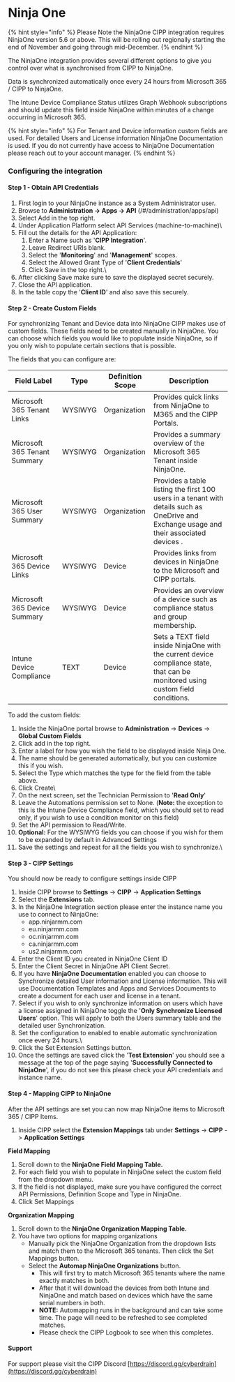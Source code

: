 # Ninja One

{% hint style="info" %}
Please Note the NinjaOne CIPP integration requires NinjaOne version 5.6 or above. This will be rolling out regionally starting the end of November and going through mid-December.
{% endhint %}

The NinjaOne integration provides several different options to give you control over what is synchronised from CIPP to NinjaOne.

Data is synchronized automatically once every 24 hours from Microsoft 365 / CIPP to NinjaOne.

The Intune Device Compliance Status utilizes Graph Webhook subscriptions and should update this field inside NinjaOne within minutes of a change occurring in Microsoft 365.

{% hint style="info" %}
For Tenant and Device information custom fields are used. For detailed Users and License information NinjaOne Documentation is used. If you do not currently have access to NinjaOne Documentation please reach out to your account manager.
{% endhint %}

### Configuring the integration

#### Step 1 - Obtain API Credentials

1. First login to your NinjaOne instance as a System Administrator user.
2. Browse to **Administration -> Apps -> API** (/#/administration/apps/api)
3. Select Add in the top right.
4. Under Application Platform select API Services (machine-to-machine)\\
5. Fill out the details for the API Application:
   1. Enter a Name such as '**CIPP Integration**'.
   2. Leave Redirect URIs blank.
   3. Select the '**Monitoring**' and '**Management**' scopes.
   4. Select the Allowed Grant Type of '**Client Credentials**'
   5. Click Save in the top right.\\
6. After clicking Save make sure to save the displayed secret securely.
7. Close the API application.
8. In the table copy the '**Client ID**' and also save this securely.

#### Step 2 - Create Custom Fields

For synchronizing Tenant and Device data into NinjaOne CIPP makes use of custom fields. These fields need to be created manually in NinjaOne. You can choose which fields you would like to populate inside NinjaOne, so if you only wish to populate certain sections that is possible.

The fields that you can configure are:

| Field Label                  | Type    | Definition Scope | Description                                                                                                                              |
| ---------------------------- | ------- | ---------------- | ---------------------------------------------------------------------------------------------------------------------------------------- |
| Microsoft 365 Tenant Links   | WYSIWYG | Organization     | Provides quick links from NinjaOne to M365 and the CIPP Portals.                                                                         |
| Microsoft 365 Tenant Summary | WYSIWYG | Organization     | Provides a summary overview of the Microsoft 365 Tenant inside NinjaOne.                                                                 |
| Microsoft 365 User Summary   | WYSIWYG | Organization     | Provides a table listing the first 100 users in a tenant with details such as OneDrive and Exchange usage and their associated devices . |
| Microsoft 365 Device Links   | WYSIWYG | Device           | Provides links from devices in NinjaOne to the Microsoft and CIPP portals.                                                               |
| Microsoft 365 Device Summary | WYSIWYG | Device           | Provides an overview of a device such as compliance status and group membership.                                                         |
| Intune Device Compliance     | TEXT    | Device           | Sets a TEXT field inside NinjaOne with the current device compliance state, that can be monitored using custom field conditions.         |

To add the custom fields:

1. Inside the NinjaOne portal browse to **Administration** -> **Devices** -> **Global Custom Fields**
2. Click add in the top right.
3. Enter a label for how you wish the field to be displayed inside Ninja One.
4. The name should be generated automatically, but you can customize this if you wish.
5. Select the Type which matches the type for the field from the table above.
6. Click Create\\
7. On the next screen, set the Technician Permission to '**Read Only**'
8. Leave the Automations permission set to None. (**Note:** the exception to this is the Intune Device Compliance field, which you should set to read only, if you wish to use a condition monitor on this field)
9. Set the API permission to Read/Write.
10. **Optional:** For the WYSIWYG fields you can choose if you wish for them to be expanded by default in Advanced Settings
11. Save the settings and repeat for all the fields you wish to synchronize.\\

#### Step 3 - CIPP Settings

You should now be ready to configure settings inside CIPP

1. Inside CIPP browse to **Settings** -> **CIPP** -> **Application Settings**
2. Select the **Extensions** tab.
3. In the NinjaOne Integration section please enter the instance name you use to connect to NinjaOne:
   * app.ninjarmm.com
   * eu.ninjarmm.com
   * oc.ninjarmm.com
   * ca.ninjarmm.com
   * us2.ninjarmm.com
4. Enter the Client ID you created in NinjaOne Client ID
5. Enter the Client Secret in NinjaOne API Client Secret.
6. If you have **NinjaOne Documentation** enabled you can choose to Synchronize detailed User information and License information. This will use Documentation Templates and Apps and Services Documents to create a document for each user and license in a tenant.
7. Select if you wish to only synchronize information on users which have a license assigned in NinjaOne toggle the '**Only Synchronize Licensed Users**' option. This will apply to both the Users summary table and the detailed user Synchronization.
8. Set the configuration to enabled to enable automatic synchronization once every 24 hours.\\
9. Click the Set Extension Settings button.
10. Once the settings are saved click the '**Test Extension**' you should see a message at the top of the page saying '**Successfully Connected to NinjaOne**', if you do not see this please check your API credentials and instance name.

#### Step 4 - Mapping CIPP to NinjaOne

After the API settings are set you can now map NinjaOne items to Microsoft 365 / CIPP Items.

1. Inside CIPP select the **Extension Mappings** tab under **Settings** -> **CIPP** -> **Application Settings**

**Field Mapping**

1. Scroll down to the **NinjaOne Field Mapping Table.**
2. For each field you wish to populate in NinjaOne select the custom field from the dropdown menu.
3. If the field is not displayed, make sure you have configured the correct API Permissions, Definition Scope and Type in NinjaOne.
4. Click Set Mappings

**Organization Mapping**

1. Scroll down to the **NinjaOne Organization Mapping Table.**
2. You have two options for mapping organizations
   * Manually pick the NinjaOne Organization from the dropdown lists and match them to the Microsoft 365 tenants. Then click the Set Mappings button.
   * Select the **Automap NinjaOne Organizations** button.
     * This will first try to match Microsoft 365 tenants where the name exactly matches in both.
     * After that it will download the devices from both Intune and NinjaOne and match based on devices which have the same serial numbers in both.
     * **NOTE:** Automapping runs in the background and can take some time. The page will need to be refreshed to see completed matches.
     * Please check the CIPP Logbook to see when this completes.

#### Support

For support please visit the CIPP Discord [https://discord.gg/cyberdrain](https://discord.gg/cyberdrain)
